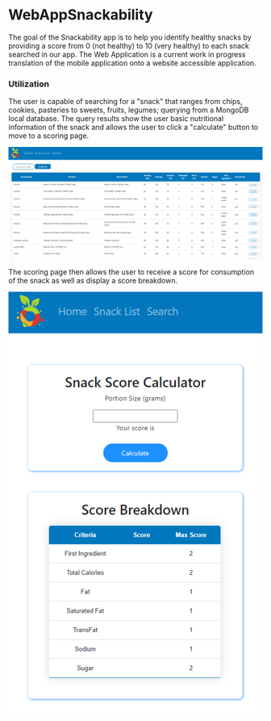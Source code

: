 # WebAppSnackability

The goal of the Snackability app is to help you identify healthy snacks by providing a score from 0 (not healthy) to 10 (very healthy) to each snack searched in our app.
The Web Application is a current work in progress translation of the mobile application onto a website accessible application.

### Utilization

The user is capable of searching for a "snack" that ranges from chips, cookies, pasteries to sweets, fruits, legumes; querying from a MongoDB local database. 
The query results show the user basic nutritional information of the snack and allows the user to click a "calculate" button to move to a scoring page.

![Snack Search](./Documentation/images/snack-search-page.png)


The scoring page then allows the user to receive a score for consumption of the snack as well as display a score breakdown.

![Snack Calculator](./Documentation/images/snack-calculate.png)

